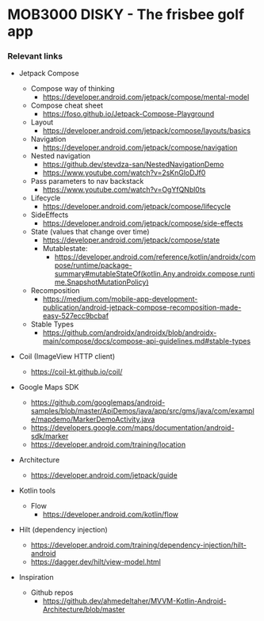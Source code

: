 # MOB3000 DISKY - The frisbee golf app

### Relevant links

- Jetpack Compose
    - Compose way of thinking
        - https://developer.android.com/jetpack/compose/mental-model
    - Compose cheat sheet
        - https://foso.github.io/Jetpack-Compose-Playground
    - Layout
        - https://developer.android.com/jetpack/compose/layouts/basics
    - Navigation
        - https://developer.android.com/jetpack/compose/navigation
    - Nested navigation
        - https://github.dev/stevdza-san/NestedNavigationDemo
        - https://www.youtube.com/watch?v=2sKnGloDJf0
    - Pass parameters to nav backstack
        - https://www.youtube.com/watch?v=OgYfQNbl0ts
    - Lifecycle
        - https://developer.android.com/jetpack/compose/lifecycle
    - SideEffects
        - https://developer.android.com/jetpack/compose/side-effects
    - State (values that change over time)
        - https://developer.android.com/jetpack/compose/state
        - Mutablestate:
            - https://developer.android.com/reference/kotlin/androidx/compose/runtime/package-summary#mutableStateOf(kotlin.Any,androidx.compose.runtime.SnapshotMutationPolicy)
    - Recomposition
        - https://medium.com/mobile-app-development-publication/android-jetpack-compose-recomposition-made-easy-527ecc9bcbaf
    - Stable Types
        - https://github.com/androidx/androidx/blob/androidx-main/compose/docs/compose-api-guidelines.md#stable-types
- Coil (ImageView HTTP client)
    - https://coil-kt.github.io/coil/

- Google Maps SDK
    - https://github.com/googlemaps/android-samples/blob/master/ApiDemos/java/app/src/gms/java/com/example/mapdemo/MarkerDemoActivity.java
    - https://developers.google.com/maps/documentation/android-sdk/marker
    - https://developer.android.com/training/location

- Architecture
    - https://developer.android.com/jetpack/guide

- Kotlin tools
    - Flow
        - https://developer.android.com/kotlin/flow

- Hilt (dependency injection)
    - https://developer.android.com/training/dependency-injection/hilt-android
    - https://dagger.dev/hilt/view-model.html

- Inspiration
    - Github repos
        - https://github.dev/ahmedeltaher/MVVM-Kotlin-Android-Architecture/blob/master